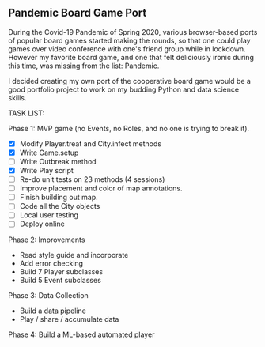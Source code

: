 ## **Pandemic Board Game Port**

During the Covid-19 Pandemic of Spring 2020, various browser-based ports of popular board games started making the rounds, 
so that one could play games over video conference with one's friend group while in lockdown. However my favorite board game, 
and one that felt deliciously ironic during this time, was missing from the list: Pandemic.

I decided creating my own port of the cooperative board game would be a good portfolio project to work on my budding Python 
and data science skills.

TASK LIST:

Phase 1: MVP game (no Events, no Roles, and no one is trying to break it).
- [X] Modify Player.treat and City.infect methods
- [X] Write Game.setup
- [ ] Write Outbreak method
- [X] Write Play script
- [ ] Re-do unit tests on 23 methods (4 sessions)
- [ ] Improve placement and color of map annotations.
- [ ] Finish building out map.
- [ ] Code all the City objects
- [ ] Local user testing
- [ ] Deploy online

Phase 2: Improvements
- Read style guide and incorporate
- Add error checking
- Build 7 Player subclasses
- Build 5 Event subclasses

Phase 3: Data Collection
- Build a data pipeline
- Play / share / accumulate data

Phase 4: Build a ML-based automated player
